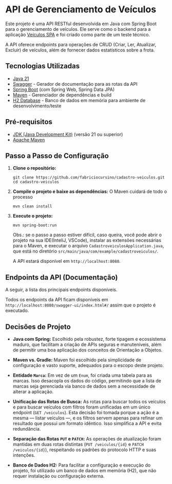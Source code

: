 # API de Gerenciamento de Veículos

Este projeto é uma API RESTful desenvolvida em Java com Spring Boot para o gerenciamento de veículos. Ele serve como o backend para a aplicação [Veículos SPA](https://www.google.com/search?q=https://github.com/fabriciocursino/veiculos-spa) e foi criado como parte de um teste técnico.

A API oferece endpoints para operações de CRUD (Criar, Ler, Atualizar, Excluir) de veículos, além de fornecer dados estatísticos sobre a frota.

## Tecnologias Utilizadas

* [Java 21](https://www.oracle.com/java/)
* [Swagger](https://swagger.io/) - Gerador de documentação para as rotas da API
* [Spring Boot](https://spring.io/projects/spring-boot) (com Spring Web, Spring Data JPA)
* [Maven](https://maven.apache.org/) - Gerenciador de dependências e build
* [H2 Database](https://www.h2database.com/) - Banco de dados em memória para ambiente de desenvolvimento/teste

## Pré-requisitos

* [JDK (Java Development Kit)](https://www.oracle.com/java/technologies/downloads/) (versão 21 ou superior)
* [Apache Maven](https://maven.apache.org/download.cgi)

## Passo a Passo de Configuração

1. **Clone o repositório:**
   ```
   git clone https://github.com/fabriciocursino/cadastro-veiculos.git
   cd cadastro-veiculos
   ```
2. **Compile o projeto e baixe as dependências:**
   O Maven cuidará de todo o processo
   ```
   mvn clean install
   ```
3. **Execute o projeto:**
   ```
   mvn spring-boot:run
   ```

    Obs.: se o passo a passo estiver difícil, caso queira, você pode abrir o projeto na sua IDE(InteliJ, VSCode), instalar as extensões necessárias para o Maven, e executar o arquivo `CadastroveiculosApplication.java`, que está no diretório `src/main/java/com/example/cadastroveiculos/`.

   A API estará disponível em `http://localhost:8080`.

## Endpoints da API (Documentação)

A seguir, a lista dos principais endpoints disponíveis.

Todos os endpoints da API ficam disponíveis em `http://localhost:8080/swagger-ui/index.html#/` assim que o projeto é executado.

## Decisões de Projeto

* **Java com Spring:** Escolhido pela robustez, forte tipagem e ecossistema maduro, que facilitam a criação de APIs seguras e manuteníveis, além de permitir uma boa aplicação dos conceitos de Orientação a Objetos.
* **Maven vs. Gradle:** Maven foi escolhido pela simplicidade de configuração e vasto suporte, adequados para o escopo deste projeto.

* **Entidade `Marca`:** Em vez de um `Enum`, foi criada uma tabela para as marcas. Isso desacopla os dados do código, permitindo que a lista de marcas seja gerenciada via banco de dados sem a necessidade de alterar a aplicação.

* **Unificação das Rotas de Busca:** As rotas para buscar todos os veículos e para buscar veículos com filtros foram unificadas em um único endpoint (`GET /veiculos`). Esta decisão foi tomada porque a ação é a mesma — listar veículos —, e os filtros servem apenas para refinar um resultado que possui um formato idêntico. Isso simplifica a API e evita redundância.

* **Separação das Rotas `PUT` e `PATCH`:** As operações de atualização foram mantidas em duas rotas distintas (`PUT /veiculos/{id}` e `PATCH /veiculos/{id}`), respeitando os padrões do protocolo HTTP e suas intenções.

* **Banco de Dados H2:** Para facilitar a configuração e execução do projeto, foi utilizado um banco de dados em memória (H2), que não requer instalação ou configuração externa.
